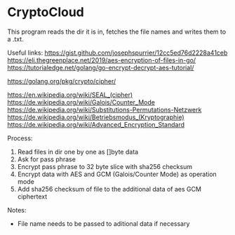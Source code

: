 # CryptoCloud

This program reads the dir it is in, fetches the file names and writes them to a .txt. 

Useful links: 
https://gist.github.com/josephspurrier/12cc5ed76d2228a41ceb
https://eli.thegreenplace.net/2019/aes-encryption-of-files-in-go/
https://tutorialedge.net/golang/go-encrypt-decrypt-aes-tutorial/

https://golang.org/pkg/crypto/cipher/

https://en.wikipedia.org/wiki/SEAL_(cipher)
https://de.wikipedia.org/wiki/Galois/Counter_Mode
https://de.wikipedia.org/wiki/Substitutions-Permutations-Netzwerk
https://de.wikipedia.org/wiki/Betriebsmodus_(Kryptographie)
https://de.wikipedia.org/wiki/Advanced_Encryption_Standard

Process: 
1. Read files in dir one by one as []byte data
2. Ask for pass phrase 
3. Encrypt pass phrase to 32 byte slice with sha256 checksum
4. Encrypt data with AES and GCM (Galois/Counter Mode) as operation mode
5. Add sha256 checksum of file to the additional data of aes GCM ciphertext

Notes: 
- File name needs to be passed to aditional data if necessary